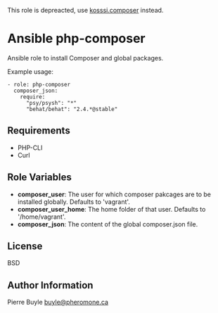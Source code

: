 This role is depreacted, use [kosssi.composer](https://galaxy.ansible.com/list#/roles/1119) instead.

Ansible php-composer
====================

Ansible role to install Composer and global packages.

Example usage:

    - role: php-composer
      composer_json:
        require:
          "psy/psysh": "*"
          "behat/behat": "2.4.*@stable"

Requirements
------------

* PHP-CLI
* Curl

Role Variables
--------------

* **composer_user**: The user for which composer pakcages are to be installed globally. Defaults to 'vagrant'.
* **composer_user_home**: The home folder of that user. Defaults to '/home/vagrant'.
* **composer_json**: The content of the global composer.json file.

License
-------

BSD

Author Information
------------------

Pierre Buyle <buyle@pheromone.ca>
